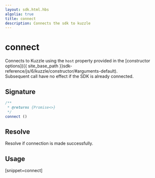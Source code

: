 ```yaml
---
layout: sdk.html.hbs
algolia: true
title: connect
description: Connects the sdk to kuzzle
---
```


# connect

Connects to Kuzzle using the `host` property provided in the [constructor options]({{ site_base_path }}sdk-reference/js/6/kuzzle/constructor/#arguments-default).  
Subsequent call have no effect if the SDK is already connected.

## Signature

```javascript
/**
 * @returns {Promise<>}
 */
connect ()
```

## Resolve

Resolve if connection is made successfully.

## Usage

[snippet=connect]
